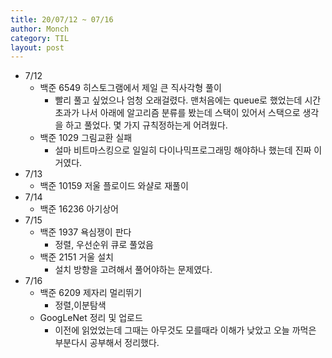 ```yaml
---
title: 20/07/12 ~ 07/16
author: Monch
category: TIL
layout: post
---
```


- 7/12
  - 백준 6549 히스토그램에서 제일 큰 직사각형 풀이
    - 빨리 풀고 싶었으나 엄청 오래걸렸다. 맨처음에는 queue로 했었는데 시간초과가 나서 아래에 알고리즘 분류를 봤는데 스택이 있어서 스택으로 생각을 하고 풀었다. 몇 가지 규칙정하는게 어려웠다.
  - 백준 1029 그림교환 실패
    - 설마 비트마스킹으로 일일히 다이나믹프로그래밍 해야하나 했는데 진짜 이거였다.
- 7/13
  - 백준 10159 저울 플로이드 와샬로 재풀이
- 7/14
  - 백준 16236 아기상어
- 7/15
  - 백준 1937 욕심쟁이 판다
    - 정렬, 우선순위 큐로 풀었음
  - 백준 2151 거울 설치
    - 설치 방향을 고려해서 풀어야하는 문제였다.
- 7/16
  - 백준 6209 제자리 멀리뛰기
    - 정렬,이분탐색
  - GoogLeNet 정리 및 업로드
    - 이전에 읽었었는데 그때는 아무것도 모를때라 이해가 낮았고 오늘 까먹은 부분다시 공부해서 정리했다. 

